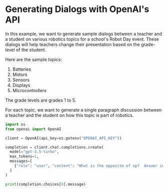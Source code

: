 # Generating Dialogs with OpenAI's API

In this example, we want to generate sample dialogs between
a teacher and a student on various robotics topics for a 
school's Robot Day event.  These dialogs will help
teachers change their presentation based on the grade-level
of the student.

Here are the sample topics:

1. Batteries
2. Motors
3. Sensors
4. Displays
5. Microcontrollers

The grade levels are grades 1 to 5.

For each topic, we want to generate a single paragraph discussion between
a teacher and the student on how this topic is part of robotics.

```py
import os
from openai import OpenAI

client = OpenAI(api_key=os.getenv("OPENAI_API_KEY"))

completion = client.chat.completions.create(
  model="gpt-3.5-turbo",
  max_tokens=1,
  messages=[
    {"role": "user", "content": "What is the opposite of up?  Answer in a single word."}
  ]
)

print(completion.choices[0].message)
```